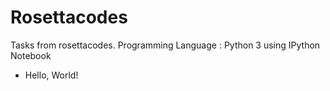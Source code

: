 # Rosettacodes

Tasks from rosettacodes. Programming Language : Python 3 using IPython Notebook

* Hello, World!
